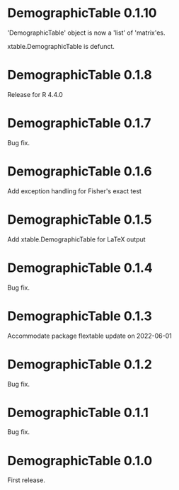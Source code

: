 # DemographicTable 0.1.10
'DemographicTable' object is now a 'list' of 'matrix'es.

xtable.DemographicTable is defunct.
# DemographicTable 0.1.8
Release for R 4.4.0
# DemographicTable 0.1.7
Bug fix.
# DemographicTable 0.1.6
Add exception handling for Fisher's exact test
# DemographicTable 0.1.5
Add xtable.DemographicTable for LaTeX output
# DemographicTable 0.1.4
Bug fix.
# DemographicTable 0.1.3
Accommodate package flextable update on 2022-06-01
# DemographicTable 0.1.2
Bug fix.
# DemographicTable 0.1.1
Bug fix.
# DemographicTable 0.1.0
First release.
